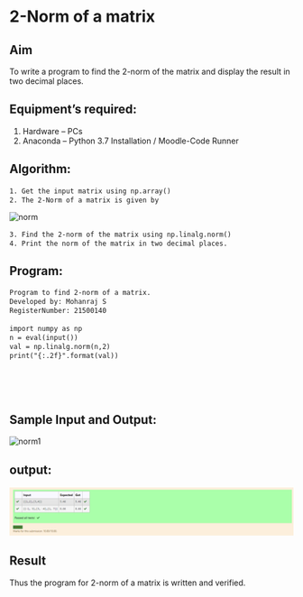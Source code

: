 # 2-Norm of a matrix
## Aim
To write a program to find the 2-norm of the matrix and display the result in two decimal places.
## Equipment’s required:
1.	Hardware – PCs
2.	Anaconda – Python 3.7 Installation / Moodle-Code Runner
## Algorithm:
	1. Get the input matrix using np.array()
	2. The 2-Norm of a matrix is given by 
![norm](./normeqn1.jpg)
    
    3. Find the 2-norm of the matrix using np.linalg.norm()
	4. Print the norm of the matrix in two decimal places.
## Program:
```
Program to find 2-norm of a matrix.
Developed by: Mohanraj S
RegisterNumber: 21500140

import numpy as np
n = eval(input())
val = np.linalg.norm(n,2)
print("{:.2f}".format(val))





```
## Sample Input and Output:
![norm1](./input.jpg)
## output:
![output](1.png)

## Result
Thus the program for 2-norm of a matrix is written and verified.
